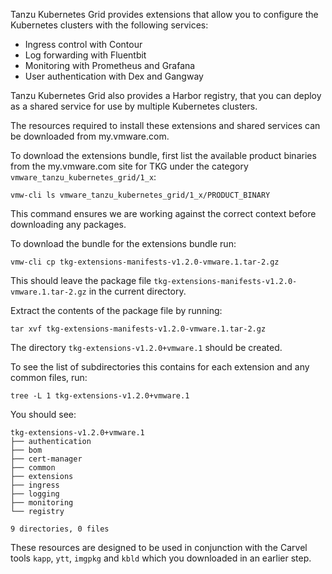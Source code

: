 Tanzu Kubernetes Grid provides extensions that allow you to configure the Kubernetes clusters with the following services:

* Ingress control with Contour
* Log forwarding with Fluentbit
* Monitoring with Prometheus and Grafana
* User authentication with Dex and Gangway

Tanzu Kubernetes Grid also provides a Harbor registry, that you can deploy as a shared service for use by multiple Kubernetes clusters.

The resources required to install these extensions and shared services can be downloaded from my.vmware.com.

To download the extensions bundle, first list the available product binaries from the my.vmware.com site for TKG under the category ``vmware_tanzu_kubernetes_grid/1_x``:

```execute-1
vmw-cli ls vmware_tanzu_kubernetes_grid/1_x/PRODUCT_BINARY
```

This command ensures we are working against the correct context before downloading any packages.

To download the bundle for the extensions bundle run:

```execute-1
vmw-cli cp tkg-extensions-manifests-v1.2.0-vmware.1.tar-2.gz
```

This should leave the package file ``tkg-extensions-manifests-v1.2.0-vmware.1.tar-2.gz`` in the current directory.

Extract the contents of the package file by running:

```execute-1
tar xvf tkg-extensions-manifests-v1.2.0-vmware.1.tar-2.gz
```

The directory ``tkg-extensions-v1.2.0+vmware.1`` should be created.

To see the list of subdirectories this contains for each extension and any common files, run:

```execute-1
tree -L 1 tkg-extensions-v1.2.0+vmware.1
```

You should see:

```
tkg-extensions-v1.2.0+vmware.1
├── authentication
├── bom
├── cert-manager
├── common
├── extensions
├── ingress
├── logging
├── monitoring
└── registry

9 directories, 0 files
```

These resources are designed to be used in conjunction with the Carvel tools ``kapp``, ``ytt``, ``imgpkg`` and ``kbld`` which you downloaded in an earlier step.
